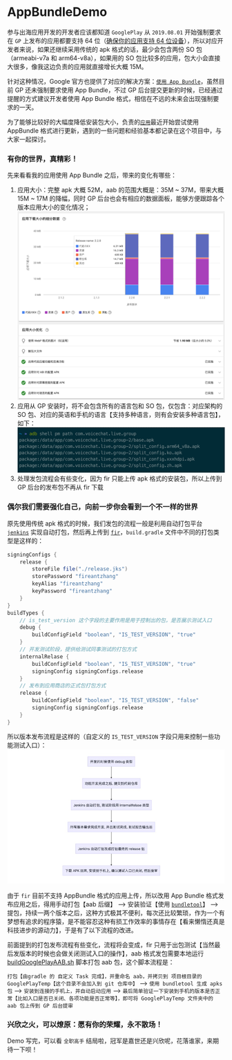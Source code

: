 # AppBundleDemo
参与出海应用开发的开发者应该都知道 `GooglePlay` 从 `2019.08.01` 开始强制要求在 `GP` 上发布的应用都要支持 64 位（[确保你的应用支持 64 位设备](https://developer.android.com/distribute/best-practices/develop/64-bit?hl=zh-cn)），所以对应开发者来说，如果还继续采用传统的 apk 格式的话，最少会包含两份 SO 包（armeabi-v7a 和 arm64-v8a），如果用的 SO 包比较多的应用，包大小会直接大很多，像我这边负责的应用就直接增长大概 15M。


针对这种情况，Google 官方也提供了对应的解决方案：[`使用 App Bundle`](https://developer.android.com/platform/technology/app-bundle/index.html)，虽然目前 GP 还未强制要求使用 App Bundle，不过 GP 后台提交更新的时候，已经通过提醒的方式建议开发者使用 App Bundle 格式，相信在不远的未来会出现强制要求的一天。

为了能够比较好的大幅度降低安装包大小，负责的[`应用`](https://play.google.com/store/apps/details?id=com.voicechat.live.group)最近开始尝试使用 AppBundle 格式进行更新，遇到的一些问题和经验基本都记录在这个项目中，与大家一起探讨。

### 有你的世界，真精彩！
先来看看我的应用使用 App Bundle 之后，带来的变化有哪些：
1. 应用大小：完整 apk 大概 52M，aab 的范围大概是：35M ~ 37M，带来大概 15M ~ 17M 的降幅，同时 GP 后台也会有相应的数据面板，能够方便跟踪各个版本应用大小的变化情况；
![image](screenshot/image_gp_trace_version_size.png)
2. 应用从 GP 安装时，将不会包含所有的语言包和 SO 包，仅包含：对应架构的 SO 包、对应的英语和手机的语言【支持多种语言，则有会安装多种语言包】，如下：
![image](screenshot/image_app_bundle_install_status.png)
3. 处理发包流程会有些变化，因为 fir 只能上传 apk 格式的安装包，所以上传到 GP 后台的发布包不再从 fir 下载


### 偶尔我们需要强化自己，向前一步你会看到一个不一样的世界
原先使用传统 apk 格式的时候，我们发包的流程一般是利用自动打包平台 [`jenkins`](https://jenkins.io/zh/) 实现自动打包，然后再上传到 [`fir`](https://fir.im/)，`build.gradle` 文件中不同的打包类型是这样的：
```groovy
signingConfigs {
    release {
        storeFile file("./release.jks")
        storePassword "fireantzhang"
        keyAlias "fireantzhang"
        keyPassword "fireantzhang"
    }
}
buildTypes {
    // is_test_version 这个字段的主要作用是用于控制出的包，是否展示测试入口
    debug {
        buildConfigField "boolean", "IS_TEST_VERSION", "true"
    }
    // 开发测试阶段，提供给测试同事测试的打包方式
    internalRelase {
        buildConfigField "boolean", "IS_TEST_VERSION", "true"
        signingConfig signingConfigs.release
    }
    // 发布到应用商店的正式包打包方式
    release {
        buildConfigField "boolean", "IS_TEST_VERSION", "false"
        signingConfig signingConfigs.release
    }
}
```
所以版本发布流程是这样的（自定义的 `IS_TEST_VERSION` 字段只用来控制一些功能测试入口）：
![image](screenshot/image_apk_publish_flow.jpg)

由于 `fir` 目前不支持 AppBundle 格式的应用上传，所以改用 App Bundle 格式发布应用之后，得用手动打包【aab 后缀】 --> 安装验证【使用 [`bundletool`](https://developer.android.com/studio/command-line/bundletool)】 --> 提包，持续一两个版本之后，这种方式极其不便利，每次还比较繁琐，作为一个有梦想有追求的程序猿，是不能容忍这种有损工作效率的事情存在【看来懒惰还真是科技进步的源动力】，于是有了以下流程的改进。


前面提到的打包发布流程有些变化，流程将会变成，fir 只用于出包测试【当然最后发版本的时候也会做关闭测试入口的操作】，aab 格式发包需要本地运行 [buildGooglePlayAAB.sh](http://code.wakavideos.com:8081/mius/AudioChat/blob/release/230/buildGooglePlayAAB.sh) 脚本打包 aab 包，这个脚本流程是：

`打包【由gradle 的 自定义 Task 完成】，并重命名 aab，并拷贝到 项目根目录的 GooglePlayTemp【这个目录不会加入到 git 仓库中】` --> `使用 bundletool 生成 apks 包` --> `安装到连接的手机上，并自动启动应用` --> `最后简单验证一下安装到手机的版本是否正常【比如入口是否已关闭、各项功能是否正常等】，即可将 GooglePlayTemp 文件夹中的 aab 包上传到 GP 后台提审`


### 兴欣之火，可以燎原：愿有你的荣耀，永不散场！
Demo 写完，可以看 `全职高手` 结局啦，冠军是嘉世还是兴欣呢，花落谁家，来期待一下呗！

